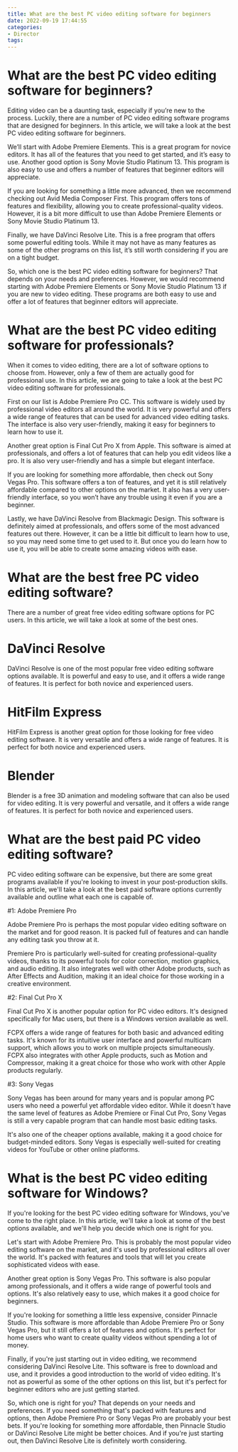```yaml
---
title: What are the best PC video editing software for beginners 
date: 2022-09-19 17:44:55
categories:
- Director
tags:
---
```



#  What are the best PC video editing software for beginners? 

Editing video can be a daunting task, especially if you’re new to the process. Luckily, there are a number of PC video editing software programs that are designed for beginners. In this article, we will take a look at the best PC video editing software for beginners.

We’ll start with Adobe Premiere Elements. This is a great program for novice editors. It has all of the features that you need to get started, and it’s easy to use. Another good option is Sony Movie Studio Platinum 13. This program is also easy to use and offers a number of features that beginner editors will appreciate.

If you are looking for something a little more advanced, then we recommend checking out Avid Media Composer First. This program offers tons of features and flexibility, allowing you to create professional-quality videos. However, it is a bit more difficult to use than Adobe Premiere Elements or Sony Movie Studio Platinum 13.

Finally, we have DaVinci Resolve Lite. This is a free program that offers some powerful editing tools. While it may not have as many features as some of the other programs on this list, it’s still worth considering if you are on a tight budget.

So, which one is the best PC video editing software for beginners? That depends on your needs and preferences. However, we would recommend starting with Adobe Premiere Elements or Sony Movie Studio Platinum 13 if you are new to video editing. These programs are both easy to use and offer a lot of features that beginner editors will appreciate.

#  What are the best PC video editing software for professionals? 

When it comes to video editing, there are a lot of software options to choose from. However, only a few of them are actually good for professional use. In this article, we are going to take a look at the best PC video editing software for professionals.

First on our list is Adobe Premiere Pro CC. This software is widely used by professional video editors all around the world. It is very powerful and offers a wide range of features that can be used for advanced video editing tasks. The interface is also very user-friendly, making it easy for beginners to learn how to use it.

Another great option is Final Cut Pro X from Apple. This software is aimed at professionals, and offers a lot of features that can help you edit videos like a pro. It is also very user-friendly and has a simple but elegant interface.

If you are looking for something more affordable, then check out Sony Vegas Pro. This software offers a ton of features, and yet it is still relatively affordable compared to other options on the market. It also has a very user-friendly interface, so you won’t have any trouble using it even if you are a beginner.

 Lastly, we have DaVinci Resolve from Blackmagic Design. This software is definitely aimed at professionals, and offers some of the most advanced features out there. However, it can be a little bit difficult to learn how to use, so you may need some time to get used to it. But once you do learn how to use it, you will be able to create some amazing videos with ease.

#  What are the best free PC video editing software? 

There are a number of great free video editing software options for PC users. In this article, we will take a look at some of the best ones.

#  DaVinci Resolve 

DaVinci Resolve is one of the most popular free video editing software options available. It is powerful and easy to use, and it offers a wide range of features. It is perfect for both novice and experienced users.

# HitFilm Express 

HitFilm Express is another great option for those looking for free video editing software. It is very versatile and offers a wide range of features. It is perfect for both novice and experienced users.

# Blender 

Blender is a free 3D animation and modeling software that can also be used for video editing. It is very powerful and versatile, and it offers a wide range of features. It is perfect for both novice and experienced users.

#  What are the best paid PC video editing software? 

PC video editing software can be expensive, but there are some great programs available if you're looking to invest in your post-production skills. In this article, we'll take a look at the best paid software options currently available and outline what each one is capable of.

#1: Adobe Premiere Pro 

Adobe Premiere Pro is perhaps the most popular video editing software on the market and for good reason. It is packed full of features and can handle any editing task you throw at it.

Premiere Pro is particularly well-suited for creating professional-quality videos, thanks to its powerful tools for color correction, motion graphics, and audio editing. It also integrates well with other Adobe products, such as After Effects and Audition, making it an ideal choice for those working in a creative environment.

#2: Final Cut Pro X 

Final Cut Pro X is another popular option for PC video editors. It's designed specifically for Mac users, but there is a Windows version available as well.

FCPX offers a wide range of features for both basic and advanced editing tasks. It's known for its intuitive user interface and powerful multicam support, which allows you to work on multiple projects simultaneously. FCPX also integrates with other Apple products, such as Motion and Compressor, making it a great choice for those who work with other Apple products regularly.

#3: Sony Vegas 

Sony Vegas has been around for many years and is popular among PC users who need a powerful yet affordable video editor. While it doesn't have the same level of features as Adobe Premiere or Final Cut Pro, Sony Vegas is still a very capable program that can handle most basic editing tasks.

It's also one of the cheaper options available, making it a good choice for budget-minded editors. Sony Vegas is especially well-suited for creating videos for YouTube or other online platforms.

#  What is the best PC video editing software for Windows?

If you're looking for the best PC video editing software for Windows, you've come to the right place. In this article, we'll take a look at some of the best options available, and we'll help you decide which one is right for you.

Let's start with Adobe Premiere Pro. This is probably the most popular video editing software on the market, and it's used by professional editors all over the world. It's packed with features and tools that will let you create sophisticated videos with ease.

Another great option is Sony Vegas Pro. This software is also popular among professionals, and it offers a wide range of powerful tools and options. It's also relatively easy to use, which makes it a good choice for beginners.

If you're looking for something a little less expensive, consider Pinnacle Studio. This software is more affordable than Adobe Premiere Pro or Sony Vegas Pro, but it still offers a lot of features and options. It's perfect for home users who want to create quality videos without spending a lot of money.

Finally, if you're just starting out in video editing, we recommend considering DaVinci Resolve Lite. This software is free to download and use, and it provides a good introduction to the world of video editing. It's not as powerful as some of the other options on this list, but it's perfect for beginner editors who are just getting started.

So, which one is right for you? That depends on your needs and preferences. If you need something that's packed with features and options, then Adobe Premiere Pro or Sony Vegas Pro are probably your best bets. If you're looking for something more affordable, then Pinnacle Studio or DaVinci Resolve Lite might be better choices. And if you're just starting out, then DaVinci Resolve Lite is definitely worth considering.